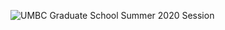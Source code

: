 ![UMBC Graduate School Summer 2020 Session](https://www.google.com/url?sa=i&url=https%3A%2F%2Fllc.umbc.edu%2Fhome%2Fnews-events%2F%3Fid%3D69853&psig=AOvVaw1viwEkrIhWIogYAm-JEDp_&ust=1597549270955000&source=images&cd=vfe&ved=0CAIQjRxqFwoTCOi5ufiknOsCFQAAAAAdAAAAABAI)
